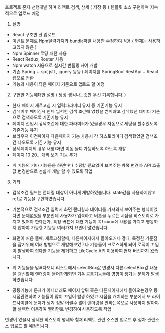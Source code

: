 프로젝트 혼자 선행개발 하며 리액트 검색, 상세 ( 저장 등 ) 템플릿 소스 구현하며 지속적으로 업로드 예정

1. 설명

- React 구조만 선 업로드
- 이벤트 문제로 Npm달력가져와 bundle파일 내용만 수정하여 적용 ( 현재는 사용하고있지 않음 )
- Npm Spinner 로딩 패턴 사용
- React Redux, Router 사용
- Npm watch 사용으로 실시간 번들링 하여 개발
- 기존 Spring + jsp( jstl , jquery 등등 ) 페이지를 SpringBoot RestApi + React웹으로 전환
- 기능과 내용이 많은 페이지 기준으로 업로드 할 예정


2. 구현한 기능에대한 설명 ( 당장 생각나는것만 우선 기록합니다. )

- 현재 페이지 새로고침 시 입력파라미터 유지 등 기존기능 유지
- 검색이후 페이징시 현재 입력한 검색 조건에 영향을 받지않고 검색했던 데이터 기준으로 검색하도록 기존기능 유지
- 페이지 진입시 검색조건에 대한 파라미터가 있을경우 자동으로 세팅을 할수있도록 기존기능 유지
- 브라우저 이전페이지 다음페이지 기능 사용시 각 히스토리마다 검색했었던 검색조건 나오도록 기존 기능 유지
- 상세페이지의 경우 새창/화면 이동 둘다 가능하도록 하도록 개발
- 페이지 10 20... 개씩 보기 기능 추가

* 위 기능외 기타 기능들을 화면마다 수정할 필요없이 보여주는 항목 변경과 API 호출값 변경만으로 손쉽게 개발 할 수 있도록 작업

3. 기타
- 검색조건 필드는 랜더링 대상이 아니게 개발하였습니다. state값을 사용하지않고 ref로 기능을 구현하였습니다.

- 기본적으로 검색조건 입력시 화면 랜더링과 데이터를 가져와서 보여주는 형식이었다면 문제없었을 부분인데 사용자가 입력하고 버튼을 누르는 시점을 히스토리로 가지고 있어야 한다던가, 특정 버튼에 대한 기능이 꼭! state에 내용을 가지고 행동하지 않아야 가능한 기능등 여러가지 요인이 많았습니다.

- 화면이 처음 뜰때, 새로고침할때, 다른페이지에서 돌아오거나 갈때, 특정한 기준점을 잡기위해 여러 방법으로 개발해보았으나 기능들이 크로스하게 되어 로직이 꼬임이 발생하여 잡다한 기능을 제거하고 LifeCycle API 이용하여 현재 버전까지 왔습니다.

- 위 기능들을 맞추다보니 리스트에서 selectBox값 변경시 다른 selectBox값 내용을 갱신할때 랜더링이 들어가게되면 기존 공통기능들에 영향이 생기는 문제가 발생 하였습니다.

- 공통기능에 문제가 아니더래도 페이지 앞뒤 혹은 다른페이지에서 돌아오는경우 등 시점관련하여 기능들이 많이 꼬임이 발생 하였고 시점을 캐치하는 부분에서 또 라이프사이클에 문제가 생겨 정말 어쩔수 없이 랜더링을 안하는쪽으로 사용하지 말아야할 셀렉터 이용하여 엘리먼트 변경하여 사용하도록 작업

변경이 있을시 상세한 히스토리 명세와 함께 리액트 관련 소스만 업로드 후 점차 관련소스 업로드 할 예정입니다.
